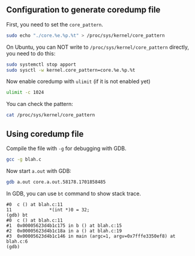 ## Configuration to generate coredump file

First, you need to set the `core_pattern`.
```sh
sudo echo "./core.%e.%p.%t" > /proc/sys/kernel/core_pattern
```

On Ubuntu, you can NOT write to `/proc/sys/kernel/core_pattern` directly, you need to do this:
```sh
sudo systemctl stop apport
sudo sysctl -w kernel.core_pattern=core.%e.%p.%t
```

Now enable coredump with `ulimit` (if it is not enabled yet)
```sh
ulimit -c 1024
```

You can check the pattern:
```sh
cat /proc/sys/kernel/core_pattern
```

## Using coredump file

Compile the file with `-g` for debugging with GDB.
```sh
gcc -g blah.c
```

Now start `a.out` with GDB:
```sh
gdb a.out core.a.out.58178.1701858485
```

In GDB, you can use `bt` command to show stack trace.

```
#0  c () at blah.c:11
11              *(int *)0 = 32;
(gdb) bt
#0  c () at blah.c:11
#1  0x00005623d4b1c175 in b () at blah.c:15
#2  0x00005623d4b1c18a in a () at blah.c:19
#3  0x00005623d4b1c146 in main (argc=1, argv=0x7fffe3350ef8) at blah.c:6
(gdb)
```

